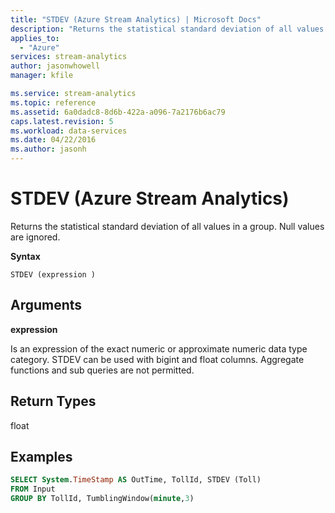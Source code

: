 ```yaml
---
title: "STDEV (Azure Stream Analytics) | Microsoft Docs"
description: "Returns the statistical standard deviation of all values in a group. Null values are ignored. "
applies_to: 
  - "Azure"
services: stream-analytics
author: jasonwhowell
manager: kfile

ms.service: stream-analytics
ms.topic: reference
ms.assetid: 6a0dadc8-8d6b-422a-a096-7a2176b6ac79
caps.latest.revision: 5
ms.workload: data-services
ms.date: 04/22/2016
ms.author: jasonh
---
```

# STDEV (Azure Stream Analytics)
  Returns the statistical standard deviation of all values in a group. Null values are ignored.  
  
 **Syntax**  
  
```  
STDEV (expression )  
```  
  
## Arguments  
 **expression**  
  
 Is an expression of the exact numeric or approximate numeric data type category. STDEV can be used with bigint and float columns. Aggregate functions and sub queries are not permitted.  
  
## Return Types  
 float  
  
## Examples  
  
```SQL  
SELECT System.TimeStamp AS OutTime, TollId, STDEV (Toll)   
FROM Input  
GROUP BY TollId, TumblingWindow(minute,3)  
  
```  
  
  
